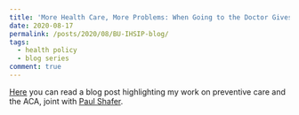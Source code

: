 ```yaml
---
title: 'More Health Care, More Problems: When Going to the Doctor Gives You Headaches'
date: 2020-08-17
permalink: /posts/2020/08/BU-IHSIP-blog/
tags:
  - health policy
  - blog series
comment: true
---
```


[Here](http://www.bu.edu/ihsip/2020/08/17/more-health-care-more-problems-when-going-to-the-doctor-gives-you-headaches/) you can read a blog post highlighting my work on preventive care and the ACA, joint with [Paul Shafer](https://feed.cf-se.com/v2/click/?gd=SY1002501&uid=&sid=&q=Paul%20Shafer%20BU%20SPH&searchProvider=2&searchSource=80&searchTagId=ptvl!%3D!tracingTag%253DC24%2526tracingTag%253Dus-west-2%2526tracingTag%253Dg1!%26!ptnvls!%3D!%257B%257D!%26!ptvls!%3D!%257B%2522C%2522%253A%252224%2522%257D&original=https%3A%2F%2Fwww.bu.edu%2Fsph%2Fprofile%2Fpaul-shafer%2F&linktype=Organic&referrer=&agent=&page=0&mkt=&c=24&d=&td=&n=&af=1&at=search&AdUnitId=11715622&AdUnitName=cf_searchforacause_we_org1&tid=fbd78097-f9c4-4399-878b-1a5bed6178a6&adPosition=4&isid=&ab_isSticky=&ab_startDate=&ab_endDate=&ab_per=&nu=&ptv=2&geo=us&url=https%3A%2F%2Ftab.gladly.io%2Fsearch&displayUrl=https%3A%2F%2Fwww.bu.edu%2Fsph%2Fprofile%2Fpaul-shafer&resultType=organic). 
